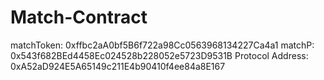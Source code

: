 # Match-Contract

matchToken: 0xffbc2aA0bf5B6f722a98Cc0563968134227Ca4a1
matchP: 0x543f682BEd4458Ec024528b228052e5723D9531B
Protocol Address: 0xA52aD924E5A65149c211E4b90410f4ee84a8E167
